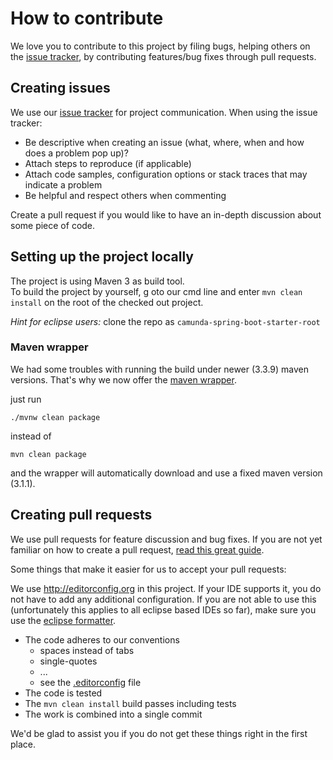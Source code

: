 # How to contribute

We love you to contribute to this project by filing bugs, helping others on the [issue tracker](https://github.com/camunda/camunda-bpm-spring-boot-starter/issues), by contributing features/bug fixes through pull requests.


## Creating issues

We use our [issue tracker](https://github.com/camunda/camunda-bpm-spring-boot-starter/issues) for project communication.
When using the issue tracker:

* Be descriptive when creating an issue (what, where, when and how does a problem pop up)?
* Attach steps to reproduce (if applicable)
* Attach code samples, configuration options or stack traces that may indicate a problem
* Be helpful and respect others when commenting

Create a pull request if you would like to have an in-depth discussion about some piece of code.


## Setting up the project locally

The project is using Maven 3 as build tool.  
To build the project by yourself, g oto our cmd line and enter ```mvn clean install``` on the root of the checked out project.  

*Hint for eclipse users:* clone the repo as `camunda-spring-boot-starter-root`

### Maven wrapper

We had some troubles with running the build under newer (3.3.9) maven versions. That's why we now offer the [maven wrapper](https://github.com/takari/maven-wrapper/blob/master/README.md).

just run

    ./mvnw clean package

instead of

    mvn clean package

and the wrapper will automatically download and use a fixed maven version (3.1.1).

## Creating pull requests

We use pull requests for feature discussion and bug fixes. If you are not yet familiar on how to create a pull request, [read this great guide](https://gun.io/blog/how-to-github-fork-branch-and-pull-request).

Some things that make it easier for us to accept your pull requests:

We use http://editorconfig.org in this project. If your IDE supports it, you do not have to add any additional configuration.
If you are not able to use this (unfortunately this applies to all eclipse based IDEs so far), make sure you use the [eclipse formatter](https://github.com/camunda/camunda-bpm-platform/blob/master/settings/eclipse/formatter.xml).

* The code adheres to our conventions
    * spaces instead of tabs
    * single-quotes
    * ...
    * see the [.editorconfig](https://github.com/camunda/camunda-bpm-spring-boot-starter/blob/master/.editorconfig) file
* The code is tested
* The `mvn clean install` build passes including tests
* The work is combined into a single commit

We'd be glad to assist you if you do not get these things right in the first place.
